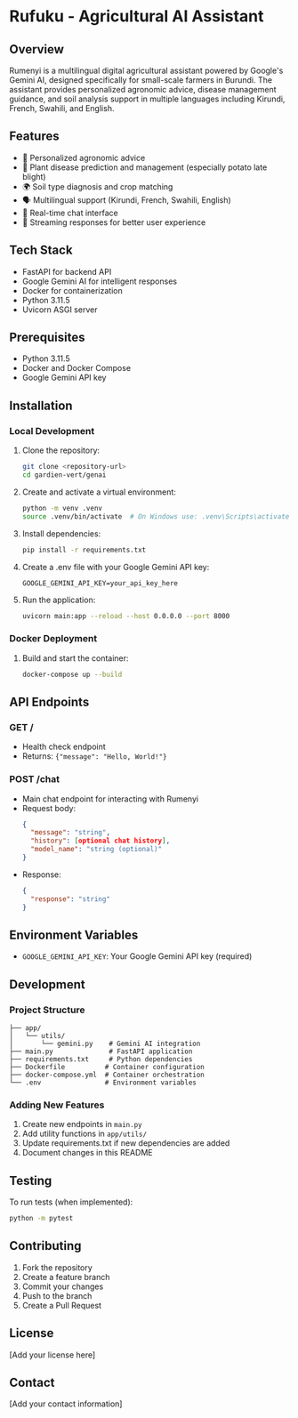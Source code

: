 # Rufuku - Agricultural AI Assistant

## Overview
Rumenyi is a multilingual digital agricultural assistant powered by Google's Gemini AI, designed specifically for small-scale farmers in Burundi. The assistant provides personalized agronomic advice, disease management guidance, and soil analysis support in multiple languages including Kirundi, French, Swahili, and English.

## Features
- 🌱 Personalized agronomic advice
- 🦠 Plant disease prediction and management (especially potato late blight)
- 🌍 Soil type diagnosis and crop matching
- 🗣️ Multilingual support (Kirundi, French, Swahili, English)
- 💬 Real-time chat interface
- 🔄 Streaming responses for better user experience

## Tech Stack

- FastAPI for backend API
- Google Gemini AI for intelligent responses
- Docker for containerization
- Python 3.11.5
- Uvicorn ASGI server

## Prerequisites
- Python 3.11.5
- Docker and Docker Compose
- Google Gemini API key

## Installation

### Local Development
1. Clone the repository:
   ```bash
   git clone <repository-url>
   cd gardien-vert/genai
   ```

2. Create and activate a virtual environment:
   ```bash
   python -m venv .venv
   source .venv/bin/activate  # On Windows use: .venv\Scripts\activate
   ```

3. Install dependencies:
   ```bash
   pip install -r requirements.txt
   ```

4. Create a .env file with your Google Gemini API key:
   ```env
   GOOGLE_GEMINI_API_KEY=your_api_key_here
   ```

5. Run the application:
   ```bash
   uvicorn main:app --reload --host 0.0.0.0 --port 8000
   ```

### Docker Deployment
1. Build and start the container:
   ```bash
   docker-compose up --build
   ```

## API Endpoints

### GET /
- Health check endpoint
- Returns: `{"message": "Hello, World!"}`

### POST /chat
- Main chat endpoint for interacting with Rumenyi
- Request body:
  ```json
  {
    "message": "string",
    "history": [optional chat history],
    "model_name": "string (optional)"
  }
  ```
- Response:
  ```json
  {
    "response": "string"
  }
  ```

## Environment Variables
- `GOOGLE_GEMINI_API_KEY`: Your Google Gemini API key (required)

## Development

### Project Structure
```
├── app/
│   └── utils/
│       └── gemini.py    # Gemini AI integration
├── main.py              # FastAPI application
├── requirements.txt     # Python dependencies
├── Dockerfile          # Container configuration
├── docker-compose.yml  # Container orchestration
└── .env                # Environment variables
```

### Adding New Features
1. Create new endpoints in `main.py`
2. Add utility functions in `app/utils/`
3. Update requirements.txt if new dependencies are added
4. Document changes in this README

## Testing
To run tests (when implemented):
```bash
python -m pytest
```

## Contributing
1. Fork the repository
2. Create a feature branch
3. Commit your changes
4. Push to the branch
5. Create a Pull Request

## License
[Add your license here]

## Contact
[Add your contact information]